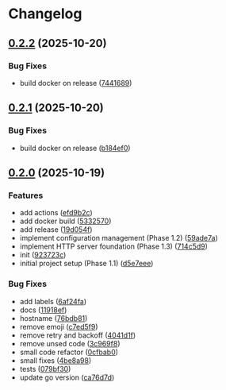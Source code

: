 # Changelog

## [0.2.2](https://github.com/vitalvas/alertmanager-gateway/compare/v0.2.1...v0.2.2) (2025-10-20)


### Bug Fixes

* build docker on release ([7441689](https://github.com/vitalvas/alertmanager-gateway/commit/744168935ced8d4b6c528aaf4fe361cf456c8be3))

## [0.2.1](https://github.com/vitalvas/alertmanager-gateway/compare/v0.2.0...v0.2.1) (2025-10-20)


### Bug Fixes

* build docker on release ([b184ef0](https://github.com/vitalvas/alertmanager-gateway/commit/b184ef025ccf6f37d9ea555ed1cf91850e836a6c))

## [0.2.0](https://github.com/vitalvas/alertmanager-gateway/compare/v0.1.0...v0.2.0) (2025-10-19)


### Features

* add actions ([efd9b2c](https://github.com/vitalvas/alertmanager-gateway/commit/efd9b2cb63eeb7572afcaffb4ad039928ea3b1e9))
* add docker build ([5332570](https://github.com/vitalvas/alertmanager-gateway/commit/5332570d596b63250ec9b98e184accf046a4704a))
* add release ([19d054f](https://github.com/vitalvas/alertmanager-gateway/commit/19d054ff30fea5aea7015efe1c4da91328fb59f3))
* implement configuration management (Phase 1.2) ([59ade7a](https://github.com/vitalvas/alertmanager-gateway/commit/59ade7a4f0e568aa17a57e7ba686fbb3c8f7f696))
* implement HTTP server foundation (Phase 1.3) ([714c5d9](https://github.com/vitalvas/alertmanager-gateway/commit/714c5d968d24598a983f342d6d5d8d7755b6f645))
* init ([923723c](https://github.com/vitalvas/alertmanager-gateway/commit/923723c3b76ddca883e4e8a6f056461a03246129))
* initial project setup (Phase 1.1) ([d5e7eee](https://github.com/vitalvas/alertmanager-gateway/commit/d5e7eeeaea615f4197f67b7ad3bb9e6d10cc66ad))


### Bug Fixes

* add labels ([6af24fa](https://github.com/vitalvas/alertmanager-gateway/commit/6af24fab452c33e10cb31109c4057d31fedba173))
* docs ([11918ef](https://github.com/vitalvas/alertmanager-gateway/commit/11918ef2a010b247f246e89afb581b8f7f217d95))
* hostname ([76bdb81](https://github.com/vitalvas/alertmanager-gateway/commit/76bdb81cb289a35fb842cd94630c036801921b3d))
* remove emoji ([c7ed5f9](https://github.com/vitalvas/alertmanager-gateway/commit/c7ed5f9290449aae4319b12c1a9232afeb04ee8b))
* remove retry and backoff ([4041d1f](https://github.com/vitalvas/alertmanager-gateway/commit/4041d1f9a879f2e615d8928e2d5676c7c7e3117a))
* remove unsed code ([3c969f8](https://github.com/vitalvas/alertmanager-gateway/commit/3c969f81e043d16c20c890ce5b4c816d984d32b6))
* small code refactor ([0cfbab0](https://github.com/vitalvas/alertmanager-gateway/commit/0cfbab0b7a78cb7ed5fd8ef91b3509b588ad04c2))
* small fixes ([4be8a98](https://github.com/vitalvas/alertmanager-gateway/commit/4be8a98af545184181b44190d21fe219150c88ec))
* tests ([079bf30](https://github.com/vitalvas/alertmanager-gateway/commit/079bf307dd016e4b562fa3bceb2b847329e4c7ed))
* update go version ([ca76d7d](https://github.com/vitalvas/alertmanager-gateway/commit/ca76d7dc7c4ef3cc093d058e6a14e3005da82046))
